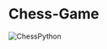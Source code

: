 # Chess-Game
![ChessPython](https://user-images.githubusercontent.com/36839962/60382759-0dc80780-9a68-11e9-86ea-3a0a58fd41f9.PNG)
